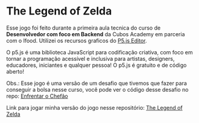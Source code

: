 <h1>The Legend of Zelda</h1>

Esse jogo foi feito durante a primeira aula tecnica do curso de <strong>Desenvolvedor com foco em Backend</strong> da Cubos Academy
em parceria com o Ifood. Utilizei os recursos graficos do <a target="_blank" href="https://p5js.org/">P5.js Editor</a>.

O p5.js é uma biblioteca JavaScript para codificação criativa, com foco em tornar a programação acessível e inclusiva para artistas,
designers, educadores, iniciantes e qualquer pessoa! O p5.js é gratuito e de código aberto!

Obs.: Esse jogo é uma versão de um desafio que tivemos que fazer para conseguir a bolsa nesse curso,
você pode ver o código desse desafio no repo: <a href="https://github.com/futuroDevLeo/javascript-cubos-academy/blob/main/Minicurso/Atividade%204%20enfrentar%20o%20chef%C3%A3o.js">Enfrentar o Chefão</a>

Link para jogar minha versão do jogo nesse repositório: <a target="_blank" href="https://futurodevleo.github.io/the-legend-of-zelda-p5.js/">The Legend of Zelda</a>